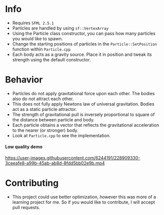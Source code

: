 # Info
* Requires `SFML 2.5.1`
* Particles are handled by using `sf::VertexArray`
* Using the Particle class constructor, you can pass how many particles you would like to spawn.
* Change the starting positions of particles in the `Particle::SetPosition` function within `Particle.cpp`
* Each body acts as a gravity source. Place it in position and tweak its strength using the default constructor.

# Behavior 
* Particles do not apply gravitational force upon each other. The bodies also do not attract each other.
* This does not fully apply Newtons law of universal gravitation. Bodies act as a static particle attractor.
* The strength of gravitational pull is inversely proportional to square of the distance between particle and body.
* Each particle obtains a vector that reflects the gravitational acceleration to the nearer (or stronger) body.
* Look at `Particle.cpp` to see the implementation.

#### Low quality demo
https://user-images.githubusercontent.com/6244191/228909330-3ceeafe8-a99b-45ab-ab8d-8fdd5bb02e9b.mp4

# Contributing
* This project could use better optimization, however this was more of a learning project for me. So if you would like to contribute, I will accept pull requests.
